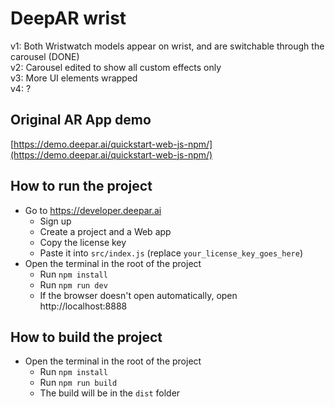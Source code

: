 # DeepAR wrist 

v1: Both Wristwatch models appear on wrist, and are switchable through the carousel (DONE) <br>
v2: Carousel edited to show all custom effects only<br>
v3: More UI elements wrapped <br>
v4: ?

## Original AR App demo
[https://demo.deepar.ai/quickstart-web-js-npm/](https://demo.deepar.ai/quickstart-web-js-npm/)

## How to run the project
- Go to https://developer.deepar.ai
  - Sign up
  - Create a project and a Web app
  - Copy the license key
  - Paste it into `src/index.js` (replace `your_license_key_goes_here`)
- Open the terminal in the root of the project
  - Run `npm install`
  - Run `npm run dev`
  - If the browser doesn't open automatically, open http://localhost:8888

## How to build the project

- Open the terminal in the root of the project
  - Run `npm install`
  - Run `npm run build`
  - The build will be in the `dist` folder
